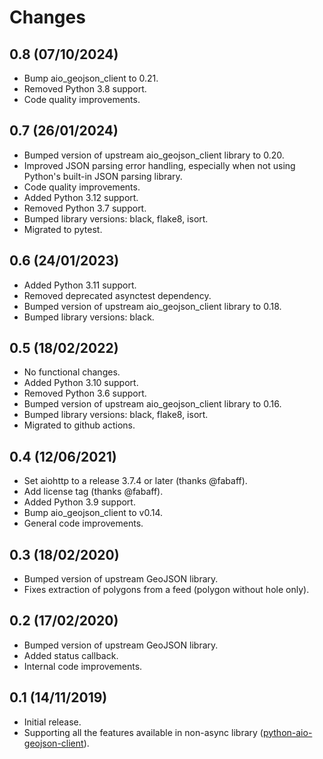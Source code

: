 # Changes

## 0.8 (07/10/2024)
* Bump aio_geojson_client to 0.21.
* Removed Python 3.8 support.
* Code quality improvements.

## 0.7 (26/01/2024)
* Bumped version of upstream aio_geojson_client library to 0.20.
* Improved JSON parsing error handling, especially when not using Python's built-in JSON parsing library.
* Code quality improvements.
* Added Python 3.12 support.
* Removed Python 3.7 support.
* Bumped library versions: black, flake8, isort.
* Migrated to pytest.

## 0.6 (24/01/2023)
* Added Python 3.11 support.
* Removed deprecated asynctest dependency.
* Bumped version of upstream aio_geojson_client library to 0.18.
* Bumped library versions: black.

## 0.5 (18/02/2022)
* No functional changes.
* Added Python 3.10 support.
* Removed Python 3.6 support.
* Bumped version of upstream aio_geojson_client library to 0.16.
* Bumped library versions: black, flake8, isort.
* Migrated to github actions.

## 0.4 (12/06/2021)
* Set aiohttp to a release 3.7.4 or later (thanks @fabaff).
* Add license tag (thanks @fabaff).
* Added Python 3.9 support.
* Bump aio_geojson_client to v0.14.
* General code improvements.

## 0.3 (18/02/2020)
* Bumped version of upstream GeoJSON library.
* Fixes extraction of polygons from a feed (polygon without hole only).

## 0.2 (17/02/2020)
* Bumped version of upstream GeoJSON library.
* Added status callback.
* Internal code improvements.

## 0.1 (14/11/2019)
* Initial release.
* Supporting all the features available in non-async library 
  ([python-aio-geojson-client](https://github.com/exxamalte/python-aio-geojson-client)).
